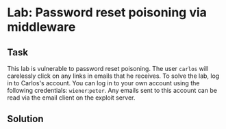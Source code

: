 # Lab: Password reset poisoning via middleware
## Task
This lab is vulnerable to password reset poisoning. The user `carlos` will carelessly click on any links in emails that he receives. To solve the lab, log in to Carlos's account. You can log in to your own account using the following credentials: `wiener`:`peter`. Any emails sent to this account can be read via the email client on the exploit server.

## Solution
